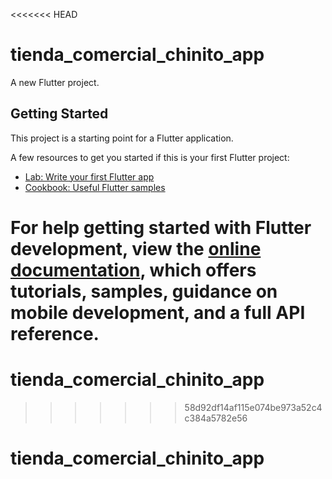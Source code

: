 <<<<<<< HEAD
# tienda_comercial_chinito_app

A new Flutter project.

## Getting Started

This project is a starting point for a Flutter application.

A few resources to get you started if this is your first Flutter project:

- [Lab: Write your first Flutter app](https://docs.flutter.dev/get-started/codelab)
- [Cookbook: Useful Flutter samples](https://docs.flutter.dev/cookbook)

For help getting started with Flutter development, view the
[online documentation](https://docs.flutter.dev/), which offers tutorials,
samples, guidance on mobile development, and a full API reference.
=======
# tienda_comercial_chinito_app
>>>>>>> 58d92df14af115e074be973a52c4c384a5782e56
# tienda_comercial_chinito_app
